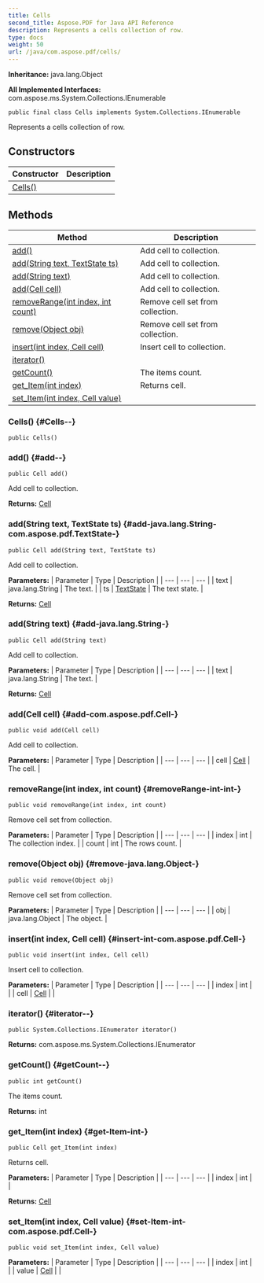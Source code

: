 ```yaml
---
title: Cells
second_title: Aspose.PDF for Java API Reference
description: Represents a cells collection of row.
type: docs
weight: 50
url: /java/com.aspose.pdf/cells/
---
```

**Inheritance:**
java.lang.Object

**All Implemented Interfaces:**
com.aspose.ms.System.Collections.IEnumerable
```
public final class Cells implements System.Collections.IEnumerable
```

Represents a cells collection of row.
## Constructors

| Constructor | Description |
| --- | --- |
| [Cells()](#Cells--) |  |
## Methods

| Method | Description |
| --- | --- |
| [add()](#add--) | Add cell to collection. |
| [add(String text, TextState ts)](#add-java.lang.String-com.aspose.pdf.TextState-) | Add cell to collection. |
| [add(String text)](#add-java.lang.String-) | Add cell to collection. |
| [add(Cell cell)](#add-com.aspose.pdf.Cell-) | Add cell to collection. |
| [removeRange(int index, int count)](#removeRange-int-int-) | Remove cell set from collection. |
| [remove(Object obj)](#remove-java.lang.Object-) | Remove cell set from collection. |
| [insert(int index, Cell cell)](#insert-int-com.aspose.pdf.Cell-) | Insert cell to collection. |
| [iterator()](#iterator--) |  |
| [getCount()](#getCount--) | The items count. |
| [get_Item(int index)](#get-Item-int-) | Returns cell. |
| [set_Item(int index, Cell value)](#set-Item-int-com.aspose.pdf.Cell-) |  |
### Cells() {#Cells--}
```
public Cells()
```


### add() {#add--}
```
public Cell add()
```


Add cell to collection.

**Returns:**
[Cell](../../com.aspose.pdf/cell)
### add(String text, TextState ts) {#add-java.lang.String-com.aspose.pdf.TextState-}
```
public Cell add(String text, TextState ts)
```


Add cell to collection.

**Parameters:**
| Parameter | Type | Description |
| --- | --- | --- |
| text | java.lang.String | The text. |
| ts | [TextState](../../com.aspose.pdf/textstate) | The text state. |

**Returns:**
[Cell](../../com.aspose.pdf/cell)
### add(String text) {#add-java.lang.String-}
```
public Cell add(String text)
```


Add cell to collection.

**Parameters:**
| Parameter | Type | Description |
| --- | --- | --- |
| text | java.lang.String | The text. |

**Returns:**
[Cell](../../com.aspose.pdf/cell)
### add(Cell cell) {#add-com.aspose.pdf.Cell-}
```
public void add(Cell cell)
```


Add cell to collection.

**Parameters:**
| Parameter | Type | Description |
| --- | --- | --- |
| cell | [Cell](../../com.aspose.pdf/cell) | The cell. |

### removeRange(int index, int count) {#removeRange-int-int-}
```
public void removeRange(int index, int count)
```


Remove cell set from collection.

**Parameters:**
| Parameter | Type | Description |
| --- | --- | --- |
| index | int | The collection index. |
| count | int | The rows count. |

### remove(Object obj) {#remove-java.lang.Object-}
```
public void remove(Object obj)
```


Remove cell set from collection.

**Parameters:**
| Parameter | Type | Description |
| --- | --- | --- |
| obj | java.lang.Object | The object. |

### insert(int index, Cell cell) {#insert-int-com.aspose.pdf.Cell-}
```
public void insert(int index, Cell cell)
```


Insert cell to collection.

**Parameters:**
| Parameter | Type | Description |
| --- | --- | --- |
| index | int |  |
| cell | [Cell](../../com.aspose.pdf/cell) |  |

### iterator() {#iterator--}
```
public System.Collections.IEnumerator iterator()
```




**Returns:**
com.aspose.ms.System.Collections.IEnumerator
### getCount() {#getCount--}
```
public int getCount()
```


The items count.

**Returns:**
int
### get_Item(int index) {#get-Item-int-}
```
public Cell get_Item(int index)
```


Returns cell.

**Parameters:**
| Parameter | Type | Description |
| --- | --- | --- |
| index | int |  |

**Returns:**
[Cell](../../com.aspose.pdf/cell)
### set_Item(int index, Cell value) {#set-Item-int-com.aspose.pdf.Cell-}
```
public void set_Item(int index, Cell value)
```




**Parameters:**
| Parameter | Type | Description |
| --- | --- | --- |
| index | int |  |
| value | [Cell](../../com.aspose.pdf/cell) |  |

